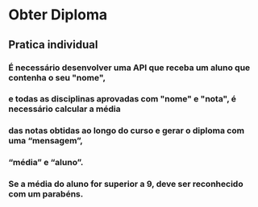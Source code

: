 # Obter Diploma
## Pratica individual

### É necessário desenvolver uma API que receba um aluno que contenha o seu "nome",
### e todas as disciplinas aprovadas com "nome" e "nota", é necessário calcular a média
### das notas obtidas ao longo do curso e gerar o diploma com uma “mensagem”,
### “média” e “aluno”.
 ### Se a média do aluno for superior a 9, deve ser reconhecido com um parabéns.